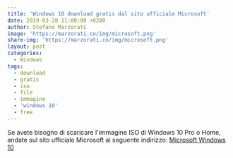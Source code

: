 ```yaml
---
title: 'Windows 10 download gratis dal sito ufficiale Microsoft'
date: 2019-03-28 11:00:00 +0200
author: Stefano Marzorati
image: 'https://marzorati.co/img/microsoft.png'
share-img: 'https://marzorati.co/img/microsoft.png'
layout: post
categories:
  - Windows
tags:
  - download
  - gratis
  - iso
  - file
  - immagine
  - 'windows 10'
  - free
---
```

Se avete bisogno di scaricare l'immagine ISO di Windows 10 Pro o Home, andate sul sito ufficiale Microsoft al seguente indirizzo: <a href="https://www.microsoft.com/it-it/software-download/windows10ISO" target="_blank">Microsoft Windows 10</a>   
